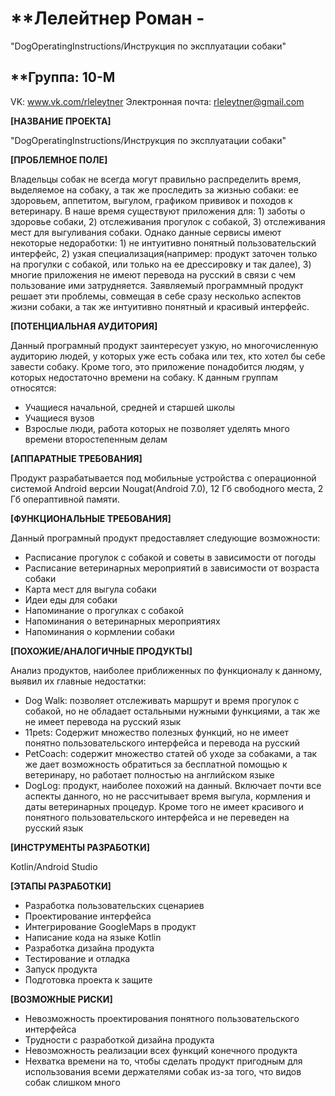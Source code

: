 # **Лелейтнер Роман -
"DogOperatingInstructions/Инструкция по эксплуатации собаки"

## **Группа: 10-M
VK: www.vk.com/rleleytner
Электронная почта: rleleytner@gmail.com

**[НАЗВАНИЕ ПРОЕКТА]**

"DogOperatingInstructions/Инструкция по эксплуатации собаки"

**[ПРОБЛЕМНОЕ ПОЛЕ]**

Владельцы собак не всегда могут правильно распределить время, выделяемое на собаку, а так же проследить за жизнью собаки: ее здоровьем, аппетитом, выгулом, графиком прививок и походов к ветеринару. В наше время существуют приложения для: 1) заботы о здоровье собаки, 2) отслеживания прогулок с собакой, 3) отслеживания мест для выгуливания собаки. Однако данные сервисы имеют некоторые недоработки: 1) не интуитивно понятный пользовательский интерфейс, 2) узкая специализация(например: продукт заточен только на прогулки с собакой, или только на ее дрессировку и так далее), 3) многие приложения не имеют перевода на русский в связи с чем пользование ими затрудняется. Заявляемый программный продукт решает эти проблемы, совмещая в себе сразу несколько аспектов жизни собаки, а так же интуитивно понятный и красивый интерфейс.

**[ПОТЕНЦИАЛЬНАЯ АУДИТОРИЯ]**

Данный програмный продукт заинтересует узкую, но многочисленную аудиторию людей, у которых уже есть собака или тех, кто хотел бы себе завести собаку. Кроме того, это приложение понадобится людям, у которых недостаточно времени на собаку. К данным группам относятся:

+ Учащиеся начальной, средней и старшей школы
+ Учащиеся вузов
+ Взрослые люди, работа которых не позволяет уделять много времени второстепенным делам

**[АППАРАТНЫЕ ТРЕБОВАНИЯ]**

Продукт разрабатывается под мобильные устройства с операционной системой Android версии Nougat(Android 7.0), 12 Гб свободного места, 2 Гб операптивной памяти.

**[ФУНКЦИОНАЛЬНЫЕ ТРЕБОВАНИЯ]**

Данный програмный продукт предоставляет следующие возможности:

+ Расписание прогулок с собакой и советы в зависимости от погоды
+ Расписание ветеринарных мероприятий в зависимости от возраста собаки
+ Карта мест для выгула собаки
+ Идеи еды для собаки
+ Напоминание о прогулках с собакой
+ Напоминания о ветеринарных мероприятиях
+ Напоминания о кормлении собаки 

**[ПОХОЖИЕ/АНАЛОГИЧНЫЕ ПРОДУКТЫ]**

Анализ продуктов, наиболее приближенных по функционалу к данному, выявил их главные недостатки:

+ Dog Walk: позволяет отслеживать маршрут и время прогулок с собакой, но не обладает остальными нужными функциями, а так же не имеет перевода на русский язык
+ 11pets: Содержит множество полезных функций, но не имеет понятно пользовательского интерфейса и перевода на русский
+ PetCoach: содержит множество статей об уходе за собаками, а так же дает возможность обратиться за бесплатной помощью к ветеринару, но работает полностью на английском языке
+ DogLog: продукт, наиболее похожий на данный. Включает почти все аспекты данного, но не рассчитывает время выгула, кормления и даты ветеринарных процедур. Кроме того не имеет красивого и понятного пользовательского интерфейса и не переведен на русский язык

**[ИНСТРУМЕНТЫ РАЗРАБОТКИ]**

Kotlin/Android Studio

**[ЭТАПЫ РАЗРАБОТКИ]**

+ Разработка пользовательских сценариев
+ Проектирование интерфейса
+ Интегрирование GoogleMaps в продукт
+ Написание кода на языке Kotlin
+ Разработка дизайна продукта
+ Тестирование и отладка
+ Запуск продукта
+ Подготовка проекта к защите

**[ВОЗМОЖНЫЕ РИСКИ]**

+ Невозможность проектирования понятного пользовательского интерфейса
+ Трудности с разработкой дизайна продукта
+ Невозможность реализации всех функций конечного продукта
+ Нехватка времени на то, чтобы сделать продукт пригодным для использования всеми держателями собак из-за того, что видов собак слишком много
